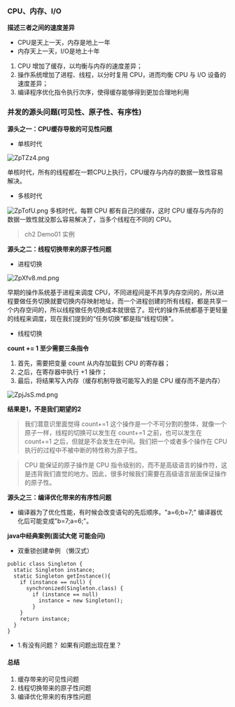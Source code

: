 ### CPU、内存、I/O
**描述三者之间的速度差异**
* CPU是天上一天，内存是地上一年
* 内存天上一天，I/O是地上十年
1. CPU 增加了缓存，以均衡与内存的速度差异；
2. 操作系统增加了进程、线程，以分时复用 CPU，进而均衡 CPU 与 I/O 设备的速度差异；
3. 编译程序优化指令执行次序，使得缓存能够得到更加合理地利用
### 并发的源头问题(可见性、原子性、有序性)
**源头之一：CPU缓存导致的可见性问题**

* 单核时代

![ZpTZz4.png](https://s2.ax1x.com/2019/06/22/ZpTZz4.png)

单核时代，所有的线程都在一颗CPU上执行，CPU缓存与内存的数据一致性容易解决。

* 多核时代

![ZpTofU.png](https://s2.ax1x.com/2019/06/22/ZpTofU.png)
多核时代，每颗 CPU 都有自己的缓存，这时 CPU 缓存与内存的数据一致性就没那么容易解决了，当多个线程在不同的 CPU。
> ch2 Demo01  实例

**源头之二：线程切换带来的原子性问题**

* 进程切换

![ZpXfv8.md.png](https://s2.ax1x.com/2019/06/22/ZpXfv8.md.png)

早期的操作系统基于进程来调度 CPU，不同进程间是不共享内存空间的，所以进程要做任务切换就要切换内存映射地址，而一个进程创建的所有线程，都是共享一个内存空间的，所以线程做任务切换成本就很低了。现代的操作系统都基于更轻量的线程来调度，现在我们提到的“任务切换”都是指“线程切换”。

* 线程切换

**count += 1 至少需要三条指令**
1. 首先，需要把变量 count 从内存加载到 CPU 的寄存器；
2. 之后，在寄存器中执行 +1 操作；
3. 最后，将结果写入内存（缓存机制导致可能写入的是 CPU 缓存而不是内存）

![ZpjJsS.md.png](https://s2.ax1x.com/2019/06/22/ZpjJsS.md.png)

**结果是1，不是我们期望的2**
> 我们潜意识里面觉得 count+=1 这个操作是一个不可分割的整体，就像一个原子一样，线程的切换可以发生在 count+=1 之前，也可以发生在 count+=1 之后，但就是不会发生在中间。我们把一个或者多个操作在 CPU 执行的过程中不被中断的特性称为原子性。

> CPU 能保证的原子操作是 CPU 指令级别的，而不是高级语言的操作符，这是违背我们直觉的地方。因此，很多时候我们需要在高级语言层面保证操作的原子性。

**源头之三：编译优化带来的有序性问题**
* 编译器为了优化性能，有时候会改变语句的先后顺序。"a=6;b=7;" 编译器优化后可能变成"b=7;a=6;"。

**java中经典案例(面试大佬 可能会问)**

* 双重锁创建单例 （懒汉式）
```
public class Singleton {
  static Singleton instance;
  static Singleton getInstance(){
    if (instance == null) {
      synchronized(Singleton.class) {
        if (instance == null)
          instance = new Singleton();
        }
    }
    return instance;
  }
}

```
* 1.有没有问题？ 如果有问题出现在里？




#### 总结
1. 缓存带来的可见性问题
2. 线程切换带来的原子性问题
3. 编译优化带来的有序性问题




